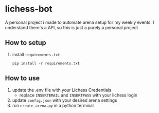 # lichess-bot
A personal project i made to automate arena setup for my weekly events. I understand there's a API, so this is just a purely a personal project
## How to setup
1. install `requirements.txt`
    ```
    pip install -r requirements.txt
    ```
## How to use
1. update the .env file with your Lichess Credentials
    * replace `INSERTEMAIL` and `INSERTPASS` with your lichess login
2. update `config.json` with your desired arena settings
3. run `create_arena.py` in a python terminal